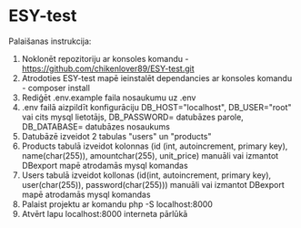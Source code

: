 # ESY-test

Palaišanas instrukcija:

1. Noklonēt repozitoriju ar konsoles komandu - https://github.com/chikenlover89/ESY-test.git
2. Atrodoties ESY-test mapē ieinstalēt dependancies ar konsoles komandu - composer install
3. Rediģēt .env.example faila nosaukumu uz .env
4. .env failā aizpildīt konfigurāciju DB_HOST="localhost", DB_USER="root" vai cits mysql lietotājs,
DB_PASSWORD= datubāzes parole, DB_DATABASE= datubāzes nosaukums
5. Datubāzē izveidot 2 tabulas "users" un "products"
6. Products tabulā izveidot kolonnas (id (int, autoincrement, primary key), name(char(255)), amountchar(255), unit_price) manuāli vai izmantot DBexport mapē atrodamās mysql komandas
7. Users tabulā izveidot kollonas (id(int, autoincrement, primary key), user(char(255)), password(char(255))) manuāli vai izmantot DBexport mapē atrodamās mysql komandas
8. Palaist projektu ar komandu php -S localhost:8000
9. Atvērt lapu localhost:8000 interneta pārlūkā
